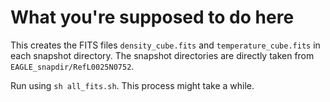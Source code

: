 # What you're supposed to do here

This creates the FITS files `density_cube.fits` and `temperature_cube.fits` in each snapshot directory.
The snapshot directories are directly taken from `EAGLE_snapdir/RefL0025N0752`.

Run using `sh all_fits.sh`. This process might take a while.
